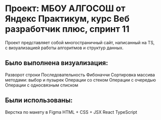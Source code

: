 # Проект: МБОУ АЛГОСОШ от Яндекс Практикум, курс Веб разработчик плюс, спринт 11 

Проект представляет собой многостраничный сайт, написанный на TS, с визуализацией работы алгоритмов и структур данных.

## Было выполнена визуализация:

Разворот строки
Последовательность Фибоначчи
Сортировка массива методами: выбор и пузырек
Операции со стеком
Операции с очередью
Операции с односвязным списком

## Были использованы:

Верстка по макету в Figma
HTML + CSS + JSX
React
TypeScript
